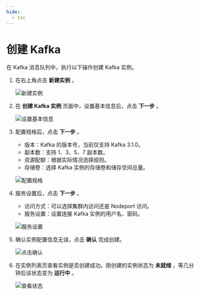 ```yaml
---
hide:
  - toc
---
```


# 创建 Kafka

在 Kafka 消息队列中，执行以下操作创建 Kafka 实例。

1. 在右上角点击 __新建实例__ 。

    ![新建实例](https://docs.daocloud.io/daocloud-docs-images/docs/middleware/kafka/images/create01.png)

2. 在 __创建 Kafka 实例__ 页面中，设置基本信息后，点击 __下一步__ 。

    ![设置基本信息](https://docs.daocloud.io/daocloud-docs-images/docs/middleware/kafka/images/create02.png)

3. 配置规格后，点击 __下一步__ 。

    - 版本：Kafka 的版本号，当前仅支持 Kafka 3.1.0。
    - 副本数：支持 1、3、5、7 副本数。
    - 资源配额：根据实际情况选择规则。
    - 存储卷：选择 Kafka 实例的存储卷和储存空间总量。

    ![配置规格](https://docs.daocloud.io/daocloud-docs-images/docs/middleware/kafka/images/create03.png)

4. 服务设置后，点击 __下一步__ 。

    - 访问方式：可以选择集群内访问还是 Nodeport 访问。
    - 服务设置：设置连接 Kafka 实例的用户名、密码。

    ![服务设置](https://docs.daocloud.io/daocloud-docs-images/docs/middleware/kafka/images/create04.png)

5. 确认实例配置信息无误，点击 __确认__ 完成创建。

    ![点击确认](https://docs.daocloud.io/daocloud-docs-images/docs/middleware/kafka/images/create05.png)

6. 在实例列表页查看实例是否创建成功。刚创建的实例状态为 __未就绪__ ，等几分钟后该状态变为 __运行中__ 。

    ![查看状态](https://docs.daocloud.io/daocloud-docs-images/docs/middleware/kafka/images/create06.png)
